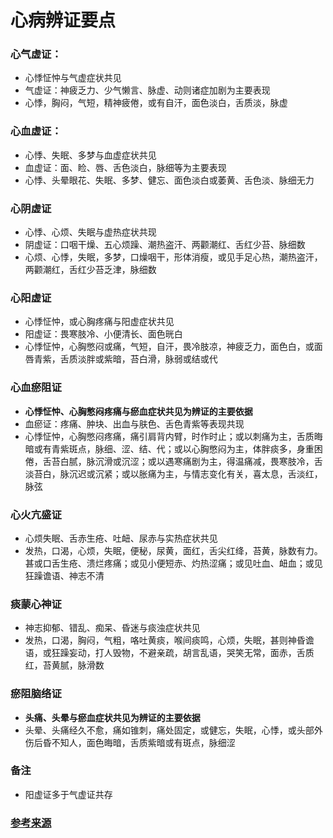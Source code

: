 # 心病辨证要点

### 心气虚证：
- 心悸怔忡与气虚症状共见
- 气虚证：神疲乏力、少气懒言、脉虚、动则诸症加剧为主要表现
- 心悸，胸闷，气短，精神疲倦，或有自汗，面色淡白，舌质淡，脉虚

### 心血虚证：
- 心悸、失眠、多梦与血虚症状共见
- 血虚证：面、睑、唇、舌色淡白，脉细等为主要表现
- 心悸、头晕眼花、失眠、多梦、健忘、面色淡白或萎黄、舌色淡、脉细无力

### 心阴虚证
- 心悸、心烦、失眠与虚热症状共现
- 阴虚证：口咽干燥、五心烦躁、潮热盗汗、两颧潮红、舌红少苔、脉细数
- 心烦、心悸，失眠，多梦，口燥咽干，形体消瘦，或见手足心热，潮热盗汗，两颧潮红，舌红少苔乏津，脉细数


### 心阳虚证

- 心悸怔忡，或心胸疼痛与阳虚症状共见
- 阳虚证：畏寒肢冷、小便清长、面色晄白
- 心悸怔忡，心胸憋闷或痛，气短，自汗，畏冷肢凉，神疲乏力，面色白，或面唇青紫，舌质淡胖或紫暗，苔白滑，脉弱或结或代

### 心血瘀阻证

- **心悸怔忡、心胸憋闷疼痛与瘀血症状共见为辨证的主要依据**
- 血瘀证：疼痛、肿块、出血与肤色、舌色青紫等表现共现
- 心悸怔忡，心胸憋闷疼痛，痛引肩背内臂，时作时止；或以刺痛为主，舌质晦暗或有青紫斑点，脉细、涩、结、代；或以心胸憋闷为主，体胖痰多，身重困倦，舌苔白腻，脉沉滑或沉涩；或以遇寒痛剧为主，得温痛减，畏寒肢冷，舌淡苔白，脉沉迟或沉紧；或以胀痛为主，与情志变化有关，喜太息，舌淡红，脉弦


### 心火亢盛证

- 心烦失眠、舌赤生疮、吐衄、尿赤与实热症状共见
- 发热，口渴，心烦，失眠，便秘，尿黄，面红，舌尖红绛，苔黄，脉数有力。甚或口舌生疮、溃烂疼痛；或见小便短赤、灼热涩痛；或见吐血、衄血；或见狂躁谵语、神志不清


### 痰蒙心神证

- 神志抑郁、错乱、痴呆、昏迷与痰浊症状共见
- 发热，口渴，胸闷，气粗，咯吐黄痰，喉间痰鸣，心烦，失眠，甚则神昏谵语，或狂躁妄动，打人毁物，不避亲疏，胡言乱语，哭笑无常，面赤，舌质红，苔黄腻，脉滑数


### 瘀阻脑络证

- **头痛、头晕与瘀血症状共见为辨证的主要依据**
- 头晕、头痛经久不愈，痛如锥刺，痛处固定，或健忘，失眠，心悸，或头部外伤后昏不知人，面色晦暗，舌质紫暗或有斑点，脉细涩


### 备注
- 阳虚证多于气虚证共存
### [参考来源](https://www.med66.com/zhongyineikezhuzhiyi/fudaoziliao/ha2111057194.shtml)